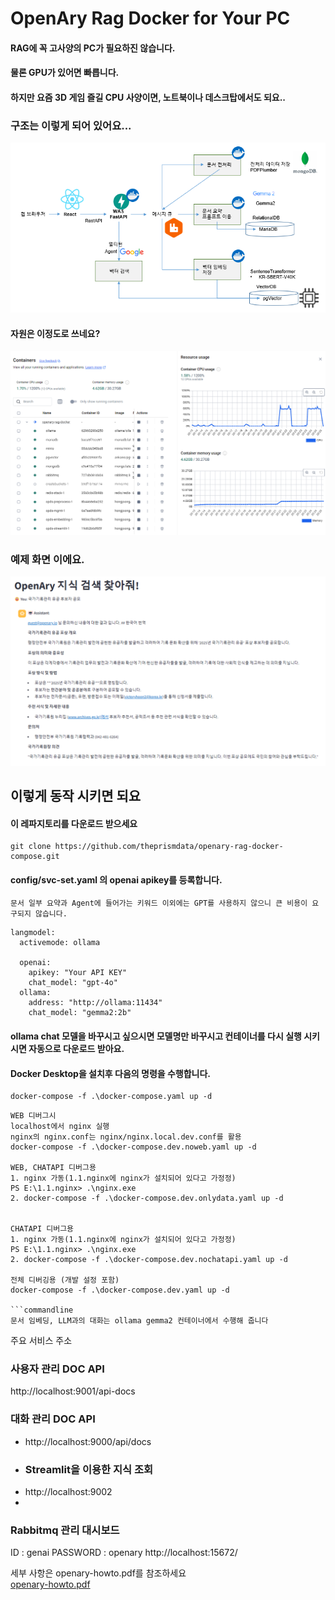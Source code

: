 # OpenAry Rag Docker for Your PC

#### RAG에 꼭 고사양의 PC가 필요하진 않습니다.

#### 물론 GPU가 있어면 빠릅니다.

#### 하지만 요즘 3D 게임 즐길 CPU 사양이면, 노트북이나 데스크탑에서도 되요..

### 구조는 이렇게 되어 있어요...

![openary-arch.png](features/openary-arch.png)

#### 자원은 이정도로 쓰네요?

![docker-resource.png](features/docker-resource.png)

### 예제 화면 이에요.

![openary-streamlit-chat.png](features/openary-streamlit-chat.png)

## 이렇게 동작 시키면 되요

#### 이 레파지토리를 다운로드 받으세요

```commandline
git clone https://github.com/theprismdata/openary-rag-docker-compose.git
```

#### config/svc-set.yaml 의 openai apikey를 등록합니다.

```commandline
문서 일부 요약과 Agent에 들어가는 키워드 이외에는 GPT를 사용하지 않으니 큰 비용이 요구되지 않습니다.
```

```commandline
langmodel:
  activemode: ollama

  openai:
    apikey: "Your API KEY"
    chat_model: "gpt-4o"
  ollama:
    address: "http://ollama:11434"
    chat_model: "gemma2:2b"
```

#### ollama chat 모델을 바꾸시고 싶으시면 모델명만 바꾸시고 컨테이너를 다시 실행 시키시면 자동으로 다운로드 받아요.

#### Docker Desktop을 설치후 다음의 명령을 수행합니다.

```commandline
docker-compose -f .\docker-compose.yaml up -d
```

````
WEB 디버그시
localhost에서 nginx 실행
nginx의 nginx.conf는 nginx/nginx.local.dev.conf를 활용
docker-compose -f .\docker-compose.dev.noweb.yaml up -d

WEB, CHATAPI 디버그용
1. nginx 가동(1.1.nginx에 nginx가 설치되어 있다고 가정정)
PS E:\1.1.nginx> .\nginx.exe
2. docker-compose -f .\docker-compose.dev.onlydata.yaml up -d


CHATAPI 디버그용
1. nginx 가동(1.1.nginx에 nginx가 설치되어 있다고 가정정)
PS E:\1.1.nginx> .\nginx.exe
2. docker-compose -f .\docker-compose.dev.nochatapi.yaml up -d

전체 디버깅용 (개발 설정 포함)
docker-compose -f .\docker-compose.dev.yaml up -d

```commandline
문서 임베딩, LLM과의 대화는 ollama gemma2 컨테이너에서 수행해 줍니다
````

주요 서비스 주소

### 사용자 관리 DOC API

http://localhost:9001/api-docs

### 대화 관리 DOC API

- http://localhost:9000/api/docs
- ### Streamlit을 이용한 지식 조회
- http://localhost:9002
-

### Rabbitmq 관리 대시보드

ID : genai
PASSWORD : openary
http://localhost:15672/

세부 사항은 openary-howto.pdf를 참조하세요<br>
[openary-howto.pdf](short_doc/openary-howto.pdf)
